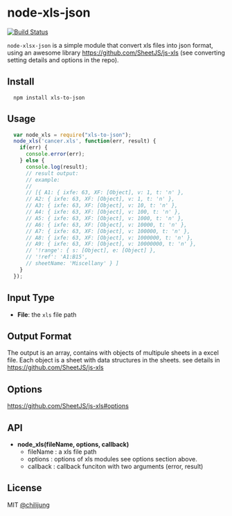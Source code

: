 # node-xls-json

[![Build Status](https://travis-ci.org/DataGarage/node-xls-json.svg?branch=master)](https://travis-ci.org/DataGarage/node-xls-json)

`node-xlsx-json` is a simple module that convert xls files into json format, using an awesome library https://github.com/SheetJS/js-xls (see converting setting details and options in the repo).

## Install

```
  npm install xls-to-json
```

## Usage

```javascript
  var node_xls = require("xls-to-json");
  node_xls('cancer.xls', function(err, result) {
    if(err) {
      console.error(err);
    } else {
      console.log(result);
      // result output:
      // example:
      // 
      // [{ A1: { ixfe: 63, XF: [Object], v: 1, t: 'n' },
      // A2: { ixfe: 63, XF: [Object], v: 1, t: 'n' },
      // A3: { ixfe: 63, XF: [Object], v: 10, t: 'n' },
      // A4: { ixfe: 63, XF: [Object], v: 100, t: 'n' },
      // A5: { ixfe: 63, XF: [Object], v: 1000, t: 'n' },
      // A6: { ixfe: 63, XF: [Object], v: 10000, t: 'n' },
      // A7: { ixfe: 63, XF: [Object], v: 100000, t: 'n' },
      // A8: { ixfe: 63, XF: [Object], v: 1000000, t: 'n' },
      // A9: { ixfe: 63, XF: [Object], v: 10000000, t: 'n' },
      // '!range': { s: [Object], e: [Object] },
      // '!ref': 'A1:B15',
      // sheetName: 'Miscellany' } ]
    }
  });
```

## Input Type

- **File**: the `xls` file path

## Output Format

The output is an array, contains with objects of multipule sheets in a excel file.  Each object is a sheet with data structures in the sheets. see details in https://github.com/SheetJS/js-xls

## Options

https://github.com/SheetJS/js-xls#options

## API

- **node_xls(fileName, options, callback)**
  * fileName : a xls file path
  * options : options of xls modules see options section above.
  * callback : callback funciton with two arguments (error, result)

## License

MIT [@chilijung](http://github.com/chilijung)

